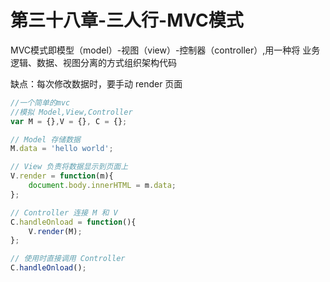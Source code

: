 # 第三十八章-三人行-MVC模式

MVC模式即模型（model）-视图（view）-控制器（controller）,用一种将
业务逻辑、数据、视图分离的方式组织架构代码

缺点：每次修改数据时，要手动 render 页面

```js
//一个简单的mvc
//模拟 Model,View,Controller
var M = {},V = {}, C = {};

// Model 存储数据
M.data = 'hello world';

// View 负责将数据显示到页面上
V.render = function(m){
    document.body.innerHTML = m.data;
};

// Controller 连接 M 和 V
C.handleOnload = function(){
    V.render(M);
};

// 使用时直接调用 Controller
C.handleOnload();

```
